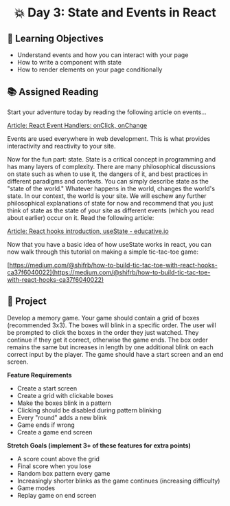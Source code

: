 <h1 align="center">
   💥 Day 3: State and Events in React
</h1>

## 🎯 Learning Objectives
- Understand events and how you can interact with your page
- How to write a component with state
- How to render elements on your page conditionally

## 📚 Assigned Reading

Start your adventure today by reading the following article on events...

[Article: React Event Handlers: onClick, onChange](https://www.robinwieruch.de/react-event-handler)

Events are used everywhere in web development. This is what provides interactivity and reactivity to your site.

Now for the fun part: state. State is a critical concept in programming and has many layers of complexity. There are many philosophical discussions on state such as when to use it, the dangers of it, and best practices in different paradigms and contexts. You can simply describe state as the "state of the world." Whatever happens in the world, changes the world's state. In our context, the world is your site. We will eschew any further philosophical explanations of state for now and recommend that you just think of state as the state of your site as different events (which you read about earlier) occur on it. Read the following article:

[Article: React hooks introduction, useState - educative.io](https://www.educative.io/edpresso/react-hooks-introduction---usestate)

Now that you have a basic idea of how useState works in react, you can now walk through this tutorial on making a simple tic-tac-toe game:

[https://medium.com/@shifrb/how-to-build-tic-tac-toe-with-react-hooks-ca37f6040022](https://medium.com/@shifrb/how-to-build-tic-tac-toe-with-react-hooks-ca37f6040022)

## 📔 Project
Develop a memory game. Your game should contain a grid of boxes (recommended 3x3). The boxes will blink in a specific order. The user will be prompted to click the boxes in the order they just watched. They continue if they get it correct, otherwise the game ends. The box order remains the same but increases in length by one additional blink on each correct input by the player. The game should have a start screen and an end screen.

**Feature Requirements**

- Create a start screen
- Create a grid with clickable boxes
- Make the boxes blink in a pattern
- Clicking should be disabled during pattern blinking
- Every "round" adds a new blink
- Game ends if wrong
- Create a game end screen

**Stretch Goals (implement 3+ of these features for extra points)**

- A score count above the grid
- Final score when you lose
- Random box pattern every game
- Increasingly shorter blinks as the game continues (increasing difficulty)
- Game modes
- Replay game on end screen

